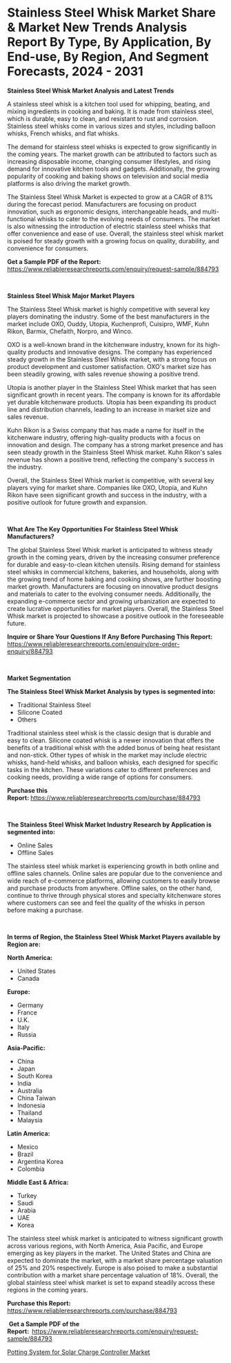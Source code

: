 <p><h1>Stainless Steel Whisk Market Share & Market New Trends Analysis Report By Type, By Application, By End-use, By Region, And Segment Forecasts, 2024 - 2031</h1></p><p><strong>Stainless Steel Whisk Market Analysis and Latest Trends</strong></p>
<p><p>A stainless steel whisk is a kitchen tool used for whipping, beating, and mixing ingredients in cooking and baking. It is made from stainless steel, which is durable, easy to clean, and resistant to rust and corrosion. Stainless steel whisks come in various sizes and styles, including balloon whisks, French whisks, and flat whisks.</p><p>The demand for stainless steel whisks is expected to grow significantly in the coming years. The market growth can be attributed to factors such as increasing disposable income, changing consumer lifestyles, and rising demand for innovative kitchen tools and gadgets. Additionally, the growing popularity of cooking and baking shows on television and social media platforms is also driving the market growth.</p><p>The Stainless Steel Whisk Market is expected to grow at a CAGR of 8.1% during the forecast period. Manufacturers are focusing on product innovation, such as ergonomic designs, interchangeable heads, and multi-functional whisks to cater to the evolving needs of consumers. The market is also witnessing the introduction of electric stainless steel whisks that offer convenience and ease of use. Overall, the stainless steel whisk market is poised for steady growth with a growing focus on quality, durability, and convenience for consumers.</p></p>
<p><strong>Get a Sample PDF of the Report:&nbsp;</strong> <a href="https://www.reliableresearchreports.com/enquiry/request-sample/884793">https://www.reliableresearchreports.com/enquiry/request-sample/884793</a></p>
<p>&nbsp;</p>
<p><strong>Stainless Steel Whisk Major Market Players</strong></p>
<p><p>The Stainless Steel Whisk market is highly competitive with several key players dominating the industry. Some of the best manufacturers in the market include OXO, Ouddy, Utopia, Kuchenprofi, Cuisipro, WMF, Kuhn Rikon, Barmix, Chefaith, Norpro, and Winco.</p><p>OXO is a well-known brand in the kitchenware industry, known for its high-quality products and innovative designs. The company has experienced steady growth in the Stainless Steel Whisk market, with a strong focus on product development and customer satisfaction. OXO's market size has been steadily growing, with sales revenue showing a positive trend.</p><p>Utopia is another player in the Stainless Steel Whisk market that has seen significant growth in recent years. The company is known for its affordable yet durable kitchenware products. Utopia has been expanding its product line and distribution channels, leading to an increase in market size and sales revenue.</p><p>Kuhn Rikon is a Swiss company that has made a name for itself in the kitchenware industry, offering high-quality products with a focus on innovation and design. The company has a strong market presence and has seen steady growth in the Stainless Steel Whisk market. Kuhn Rikon's sales revenue has shown a positive trend, reflecting the company's success in the industry.</p><p>Overall, the Stainless Steel Whisk market is competitive, with several key players vying for market share. Companies like OXO, Utopia, and Kuhn Rikon have seen significant growth and success in the industry, with a positive outlook for future growth and expansion.</p></p>
<p>&nbsp;</p>
<p><strong>What Are The Key Opportunities For Stainless Steel Whisk Manufacturers?</strong></p>
<p><p>The global Stainless Steel Whisk market is anticipated to witness steady growth in the coming years, driven by the increasing consumer preference for durable and easy-to-clean kitchen utensils. Rising demand for stainless steel whisks in commercial kitchens, bakeries, and households, along with the growing trend of home baking and cooking shows, are further boosting market growth. Manufacturers are focusing on innovative product designs and materials to cater to the evolving consumer needs. Additionally, the expanding e-commerce sector and growing urbanization are expected to create lucrative opportunities for market players. Overall, the Stainless Steel Whisk market is projected to showcase a positive outlook in the foreseeable future.</p></p>
<p><strong>Inquire or Share Your Questions If Any Before Purchasing This Report:</strong> <a href="https://www.reliableresearchreports.com/enquiry/pre-order-enquiry/884793">https://www.reliableresearchreports.com/enquiry/pre-order-enquiry/884793</a></p>
<p>&nbsp;</p>
<p><strong>Market Segmentation</strong></p>
<p><strong>The Stainless Steel Whisk Market Analysis by types is segmented into:</strong></p>
<p><ul><li>Traditional Stainless Steel</li><li>Silicone Coated</li><li>Others</li></ul></p>
<p><p>Traditional stainless steel whisk is the classic design that is durable and easy to clean. Silicone coated whisk is a newer innovation that offers the benefits of a traditional whisk with the added bonus of being heat resistant and non-stick. Other types of whisk in the market may include electric whisks, hand-held whisks, and balloon whisks, each designed for specific tasks in the kitchen. These variations cater to different preferences and cooking needs, providing a wide range of options for consumers.</p></p>
<p><strong>Purchase this Report:&nbsp;</strong><a href="https://www.reliableresearchreports.com/purchase/884793">https://www.reliableresearchreports.com/purchase/884793</a></p>
<p>&nbsp;</p>
<p><strong>The Stainless Steel Whisk Market Industry Research by Application is segmented into:</strong></p>
<p><ul><li>Online Sales</li><li>Offline Sales</li></ul></p>
<p><p>The stainless steel whisk market is experiencing growth in both online and offline sales channels. Online sales are popular due to the convenience and wide reach of e-commerce platforms, allowing customers to easily browse and purchase products from anywhere. Offline sales, on the other hand, continue to thrive through physical stores and specialty kitchenware stores where customers can see and feel the quality of the whisks in person before making a purchase.</p></p>
<p>&nbsp;</p>
<p><strong>In terms of Region, the Stainless Steel Whisk Market Players available by Region are:</strong></p>
<p>
    <p> <strong> North America: </strong>
        <ul>
            <li>United States</li>
            <li>Canada</li>
        </ul>
        </p> 
    <p> <strong> Europe: </strong>
        <ul>
            <li>Germany</li>
            <li>France</li>
            <li>U.K.</li>
            <li>Italy</li>
            <li>Russia</li>
        </ul>
        </p> 
    <p> <strong> Asia-Pacific: </strong>
        <ul>
            <li>China</li>
            <li>Japan</li>
            <li>South Korea</li>
            <li>India</li>
            <li>Australia</li>
            <li>China Taiwan</li>
            <li>Indonesia</li>
            <li>Thailand</li>
            <li>Malaysia</li>
        </ul>
        </p> 
    <p> <strong> Latin America: </strong>
        <ul>
            <li>Mexico</li>
            <li>Brazil</li>
            <li>Argentina Korea</li>
            <li>Colombia</li>
        </ul>
        </p> 
    <p> <strong> Middle East & Africa: </strong>
        <ul>
            <li>Turkey</li>
            <li>Saudi</li>
            <li>Arabia</li>
            <li>UAE</li>
            <li>Korea</li>
        </ul>
    </p>
    </p>
<p><p>The stainless steel whisk market is anticipated to witness significant growth across various regions, with North America, Asia Pacific, and Europe emerging as key players in the market. The United States and China are expected to dominate the market, with a market share percentage valuation of 25% and 20% respectively. Europe is also poised to make a substantial contribution with a market share percentage valuation of 18%. Overall, the global stainless steel whisk market is set to expand steadily across these regions in the coming years.</p></p>
<p><strong>Purchase this Report: </strong><a href="https://www.reliableresearchreports.com/purchase/884793">https://www.reliableresearchreports.com/purchase/884793</a></p>
<p>&nbsp;<strong>Get a Sample PDF of the Report:&nbsp;&nbsp;</strong><a href="https://www.reliableresearchreports.com/enquiry/request-sample/884793">https://www.reliableresearchreports.com/enquiry/request-sample/884793</a></p>
<p><strong></strong></p>
<p><p><a href="https://summer-dogwood-3e9.notion.site/Potting-System-for-Solar-Charge-Controller-Market-with-the-goal-of-estimating-the-market-size-and-fu-b7fccb904bbc4cef91ae082dbfc85373">Potting System for Solar Charge Controller Market</a></p></p>